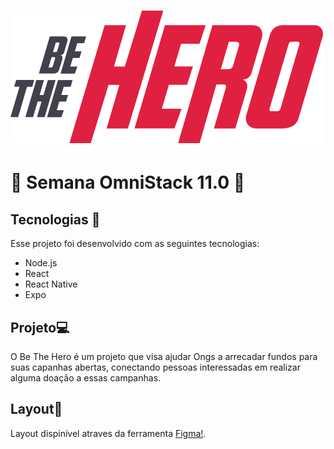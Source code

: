 # ![Be The Hero](/frontend/src/assets/logo.svg)

# 🚀 Semana OmniStack 11.0 🚀

## Tecnologias 🚀

Esse projeto foi desenvolvido com as seguintes tecnologias:

- Node.js
- React
- React Native
- Expo

## Projeto💻 

O Be The Hero é um projeto que visa ajudar Ongs a arrecadar fundos para suas capanhas abertas, conectando pessoas interessadas em realizar alguma doação a essas campanhas.

## Layout🔖
Layout dispinível atraves da ferramenta [Figma!](https://www.figma.com/file/2C2yvw7jsCOGmaNUDftX9n/Be-The-Hero---OmniStack-11?node-id=0%3A1).

